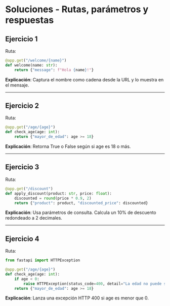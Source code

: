 # Soluciones - Rutas, parámetros y respuestas

## Ejercicio 1

Ruta:

```python
@app.get("/welcome/{name}")
def welcome(name: str):
    return {"message": f"Hola {name}!"}
```

**Explicación**: Captura el nombre como cadena desde la URL y lo muestra en el mensaje.


---

## Ejercicio 2

Ruta:

```python
@app.get("/age/{age}")
def check_age(age: int):
    return {"mayor_de_edad": age >= 18}
```

**Explicación**: Retorna True o False según si age es 18 o más.


---

## Ejercicio 3

Ruta:

```python
@app.get("/discount")
def apply_discount(product: str, price: float):
    discounted = round(price * 0.9, 2)
    return {"product": product, "discounted_price": discounted}
```

**Explicación**: Usa parámetros de consulta. Calcula un 10% de descuento redondeado a 2 decimales.


---

## Ejercicio 4

Ruta:

```python
from fastapi import HTTPException

@app.get("/age/{age}")
def check_age(age: int):
    if age < 0:
        raise HTTPException(status_code=400, detail="La edad no puede ser negativa")
    return {"mayor_de_edad": age >= 18}
```

**Explicación**: Lanza una excepción HTTP 400 si age es menor que 0.
